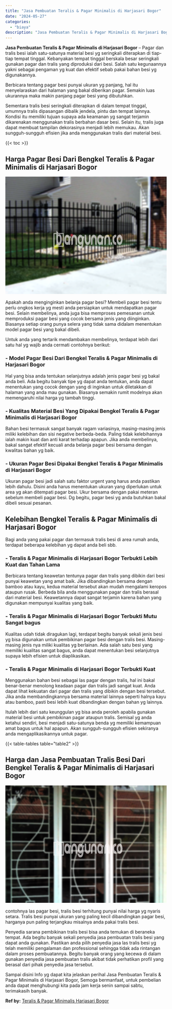 ```yaml
---
title: "Jasa Pembuatan Teralis & Pagar Minimalis di Harjasari Bogor"
date: "2024-05-27"
categories: 
  - "biaya"
description: "Jasa Pembuatan Teralis & Pagar Minimalis di Harjasari Bogor. Sampai disini Info yg dapat kita jelaskan perihal Jasa Pembuatan Teralis & Pagar Minimalis di Ha..."
---
```


**Jasa Pembuatan Teralis & Pagar Minimalis di Harjasari Bogor** – Pagar dan tralis besi ialah satu-satunya material besi yg seringkali diterapkan di tiap-tiap tempat tinggal. Kebanyakan tempat tinggal berskala besar seringkali gunakan pagar dan tralis yang diproduksi dari besi. Salah satu kegunaannya yakni sebagai pengaman yg kuat dan efektif sebab pakai bahan besi yg digunakannya.

Berbicara tentang pagar besi punyai ukuran yg panjang, hal itu menyelaraskan dari halaman yang bakal diberikan pagar. Semakin luas ukurannya maka makin panjang pagar besi yang dibutuhkan.

Sementara tralis besi seringkali diterapkan di dalam tempat tinggal, umumnya tralis dipasangan dibalik jendela, pintu dan tempat lainnya. Kondisi itu memiliki tujuan supaya ada keamanan yg sangat terjamin dikarenakan menggunakan tralis berbahan dasar besi. Selain itu, tralis juga dapat membuat tampilan dekorasinya menjadi lebih memukau. Akan sungguh-sungguh efisien jika anda menggunakan tralis dari material besi.

{{< toc >}}

## Harga Pagar Besi Dari Bengkel Teralis & Pagar Minimalis di Harjasari Bogor

![Jasa Pembuatan Teralis & Pagar Minimalis di Harjasari Bogor](/images/pagar-minimalis-murah-67.png)

Apakah anda menginginkan belanja pagar besi? Membeli pagar besi tentu perlu ongkos kerja yg mesti anda persiapkan untuk mendapatkan pagar besi. Selain membelinya, anda juga bisa memproses pemesanan untuk memproduksi pagar besi yang cocok bersama jenis yang diinginkan. Biasanya setiap orang punya selera yang tidak sama didalam menentukan model pagar besi yang bakal dibeli.

Untuk anda yang tertarik mendambakan membelinya, terdapat lebih dari satu hal yg wajib anda cermati contohnya berikut:
### \- Model Pagar Besi Dari Bengkel Teralis & Pagar Minimalis di Harjasari Bogor

Hal yang bisa anda tentukan selanjutnya adalah jenis pagar besi yg bakal anda beli. Ada begitu banyak tipe yg dapat anda tentukan, anda dapat menentukan yang cocok dengan yang di inginkan untuk diletakkan di halaman yang anda mau gunakan. Biasanya semakin rumit modelnya akan memengaruhi nilai harga yg tambah tinggi.

### \- Kualitas Material Besi Yang Dipakai Bengkel Teralis & Pagar Minimalis di Harjasari Bogor

Bahan besi termasuk sangat banyak ragam variasinya, masing-masing jenis miliki kelebihan dan sisi negative berbeda-beda. Paling tidak kelebihannya ialah makin kuat dan anti karat terhadap apapun. Jika anda membelinya, bakal sangat efektif kecuali anda belanja pagar besi bersama dengan kwalitas bahan yg baik.

### \- Ukuran Pagar Besi Dipakai Bengkel Teralis & Pagar Minimalis di Harjasari Bogor

Ukuran pagar besi jadi salah satu faktor urgent yang harus anda pastikan lebih dahulu. Disini anda harus menentukan ukuran yang diperlukan untuk area yg akan ditempati pagar besi. Ukur bersama dengan pakai meteran sebelum membeli pagar besi. Dg begitu, pagar besi yg anda butuhkan bakal dibeli sesuai pesanan.

## Kelebihan Bengkel Teralis & Pagar Minimalis di Harjasari Bogor

Bagi anda yang pakai pagar dan termasuk tralis besi di area rumah anda, terdapat beberapa kelebihan yg dapat anda beli sbb.

### \- Teralis & Pagar Minimalis di Harjasari Bogor Terbukti Lebih Kuat dan Tahan Lama

Berbicara tentang keawetan tentunya pagar dan tralis yang dibikin dari besi punyai keawetan yang amat baik. Jika dibandingkan bersama dengan bamboo atau kayu, kedua material tersebut akan mudah mengalami keropos ataupun rusak. Berbeda bila anda menggunakan pagar dan tralis berasal dari material besi. Keawetannya dapat sangat terjamin karena bahan yang digunakan mempunyai kualitas yang baik.

### \- Teralis & Pagar Minimalis di Harjasari Bogor Terbukti Mutu Sangat bagus

Kualitas udah tidak diragukan lagi, terdapat begitu banyak sekali jenis besi yg bisa digunakan untuk pembikinan pagar besi dengan tralis besi. Masing-masing jenis nya miliki kualitas yg berlainan. Ada salah satu besi yang memiliki kualitas sangat bagus, anda dapat menentukan besi selanjutnya supaya lebih efisien untuk diaplikasikan.

### \- Teralis & Pagar Minimalis di Harjasari Bogor Terbukti Kuat

Menggunakan bahan besi sebagai las pagar dengan tralis, hal ini bakal benar-benar menolong keadaan pagar dan tralis jadi sangat kuat. Anda dapat lihat kekuatan dari pagar dan tralis yang dibikin dengan besi tersebut. Jika anda membandingkannya bersama material lainnya seperti halnya kayu atau bamboo, pasti besi lebih kuat dibandingkan dengan bahan yg lainnya.

Itulah lebih dari satu keunggulan yg bisa anda peroleh apabila gunakan material besi untuk pembikinan pagar ataupun tralis. Semisal yg anda ketahui sendiri, besi menjadi satu-satunya benda yg memiliki kemampuan amat bagus untuk hal apapun. Akan sungguh-sungguh efisien sekiranya anda mengaplikasikannya untuk pagar.

{{< table-tables table="table2" >}}

## Harga dan Jasa Pembuatan Tralis Besi Dari Bengkel Teralis & Pagar Minimalis di Harjasari Bogor

![Jasa Pembuatan Teralis & Pagar Minimalis di Harjasari Bogor](/images/teralis-minimalis-murah-28.png)

contohnya las pagar besi, tralis besi terhitung punyai nilai harga yg nyaris setara. Tralis besi punyai ukuran yang paling kecil dibandingkan pagar besi, harganya pun paling terjangkau misalnya anda pakai tralis besi.

Penyedia sarana pembikinan tralis besi bisa anda temukan di beraneka tempat. Ada begitu banyak sekali penyedia jasa pembuatan tralis besi yang dapat anda gunakan. Pastikan anda pilih penyedia jasa las tralis besi yg telah memiliki pengalaman dan professional sehingga tidak ada rintangan dalam proses pembuatannya. Begitu banyak orang yang kecewa di dalam gunakan penyedia jasa pembuatan tralis akibat tidak perhatikan profil yang berasal dari pihak penyedia jasa tersebut.

Sampai disini Info yg dapat kita jelaskan perihal Jasa Pembuatan Teralis & Pagar Minimalis di Harjasari Bogor, Semoga bermanfaat, untuk pembelian anda dapat menghubungi kita pada jam kerja senin sampai sabtu, terimakasih banyak.

**Ref by:** [Teralis & Pagar Minimalis Harjasari Bogor](https://id.wikipedia.org/wiki/Teralis)
